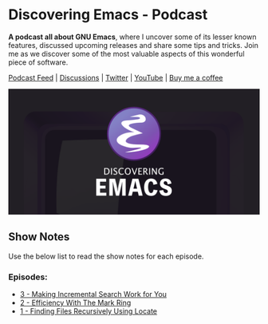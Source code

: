 # Discovering Emacs - Podcast

**A podcast all about GNU Emacs**, where I uncover some of its lesser known
features, discussed upcoming releases and share some tips and tricks. Join me as
we discover some of the most valuable aspects of this wonderful piece of
software.

[Podcast Feed](https://www.discovering-emacs.com) | [Discussions](https://github.com/VernonGrant/discovering-emacs/discussions) | [Twitter](https://twitter.com/DiscoverEmacs) | [YouTube](https://www.youtube.com/@discoveringemacs) | [Buy me a coffee](https://www.buymeacoffee.com/vernon.grant)

![Discovering Emacs](https://raw.githubusercontent.com/VernonGrant/discovering-emacs/main/assets/images/discovering-emacs-podcast-banner.png "Podcast banner for: Discovering Emacs")

## Show Notes

Use the below list to read the show notes for each episode.

### Episodes:

- [3 - Making Incremental Search Work for You](https://github.com/VernonGrant/discovering-emacs/blob/main/show-notes/3-making-incremental-search-work-for-you.md)
- [2 - Efficiency With The Mark Ring](https://github.com/VernonGrant/discovering-emacs/blob/main/show-notes/2-efficiency-with-the-mark-ring.md)
- [1 - Finding Files Recursively Using Locate](https://github.com/VernonGrant/discovering-emacs/blob/main/show-notes/1-finding-files-recursively-using-locate.md)
